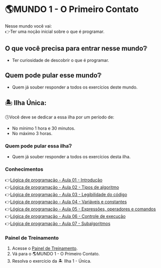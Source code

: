 # 🌎MUNDO 1 - O Primeiro Contato
Nesse mundo você vai:  
👉Ter uma noção inicial sobre o que é programar.  

## O que você precisa para entrar nesse mundo❔
* Ter curiosidade de descobrir o que é programar.

## Quem pode pular esse mundo❔
* Quem já souber responder a todos os exercícios deste mundo.

## 🏝 Ilha Única:
🕓Você deve se dedicar a essa ilha por um período de:
* No mínimo 1 hora e 30 minutos.
* No máximo 3 horas.

### Quem pode pular essa ilha❔
* Quem já souber responder a todos os exercícios desta ilha.

### Conhecimentos
👉[Lógica de programação - Aula 01 - Introdução](https://www.youtube.com/watch?v=Ds1n6aHchRU&list=PLInBAd9OZCzxxk0VvMGrq7l-ZMu5lOSwC&index=1)  
👉[Lógica de programação - Aula 02 - Tipos de algoritmo](https://www.youtube.com/watch?v=JLlTo3SwxJE&list=PLInBAd9OZCzxxk0VvMGrq7l-ZMu5lOSwC&index=2)  
👉[Lógica de programação - Aula 03 - Legibilidade do código](https://www.youtube.com/watch?v=7ph98Ih_ckc&list=PLInBAd9OZCzxxk0VvMGrq7l-ZMu5lOSwC&index=3)  
👉[Lógica de programação - Aula 04 - Variáveis e constantes](https://www.youtube.com/watch?v=vp4jgXA_BB0&list=PLInBAd9OZCzxxk0VvMGrq7l-ZMu5lOSwC&index=4)  
👉[Lógica de programação - Aula 05 - Expressões, operadores e comandos](https://www.youtube.com/watch?v=g0iIVeeQo1M&list=PLInBAd9OZCzxxk0VvMGrq7l-ZMu5lOSwC&index=5)  
👉[Lógica de programação - Aula 06 - Controle de execução](https://www.youtube.com/watch?v=dJMu1qjUAKY&list=PLInBAd9OZCzxxk0VvMGrq7l-ZMu5lOSwC&index=6)  
👉[Lógica de programação - Aula 07 - Subalgoritmos](https://www.youtube.com/watch?v=oNoBSTsao4k&list=PLInBAd9OZCzxxk0VvMGrq7l-ZMu5lOSwC&index=7)  

### Painel de Treinamento
1. Acesse o [Painel de Treinamento](https://trello.com/b/UaEjvmbR/painel-de-treinamentos).
2. Vá para o 🌎MUNDO 1 - O Primeiro Contato.
3. Resolva o exercício da 🏝 Ilha 1 - Única.